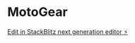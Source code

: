 # MotoGear

[Edit in StackBlitz next generation editor ⚡️](https://stackblitz.com/~/github.com/initiumsys/MotoGear)